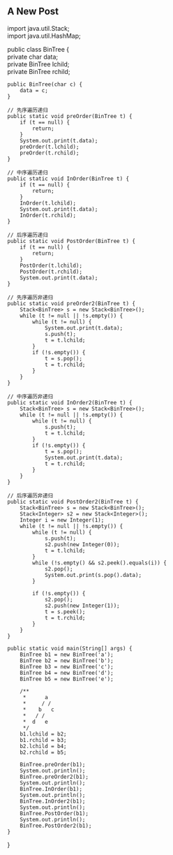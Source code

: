 ## A New Post

import java.util.Stack;  
import java.util.HashMap;  
  
public class BinTree {  
    private char data;  
    private BinTree lchild;  
    private BinTree rchild;  
  
    public BinTree(char c) {  
        data = c;  
    }  
  
    // 先序遍历递归   
    public static void preOrder(BinTree t) {  
        if (t == null) {  
            return;  
        }  
        System.out.print(t.data);  
        preOrder(t.lchild);  
        preOrder(t.rchild);  
    }  
  
    // 中序遍历递归   
    public static void InOrder(BinTree t) {  
        if (t == null) {  
            return;  
        }  
        InOrder(t.lchild);  
        System.out.print(t.data);  
        InOrder(t.rchild);  
    }  
  
    // 后序遍历递归   
    public static void PostOrder(BinTree t) {  
        if (t == null) {  
            return;  
        }  
        PostOrder(t.lchild);  
        PostOrder(t.rchild);  
        System.out.print(t.data);  
    }  
  
    // 先序遍历非递归   
    public static void preOrder2(BinTree t) {  
        Stack<BinTree> s = new Stack<BinTree>();  
        while (t != null || !s.empty()) {  
            while (t != null) {  
                System.out.print(t.data);  
                s.push(t);  
                t = t.lchild;  
            }  
            if (!s.empty()) {  
                t = s.pop();  
                t = t.rchild;  
            }  
        }  
    }  
  
    // 中序遍历非递归   
    public static void InOrder2(BinTree t) {  
        Stack<BinTree> s = new Stack<BinTree>();  
        while (t != null || !s.empty()) {  
            while (t != null) {  
                s.push(t);  
                t = t.lchild;  
            }  
            if (!s.empty()) {  
                t = s.pop();  
                System.out.print(t.data);  
                t = t.rchild;  
            }  
        }  
    }  
  
    // 后序遍历非递归   
    public static void PostOrder2(BinTree t) {  
        Stack<BinTree> s = new Stack<BinTree>();  
        Stack<Integer> s2 = new Stack<Integer>();  
        Integer i = new Integer(1);  
        while (t != null || !s.empty()) {  
            while (t != null) {  
                s.push(t);  
                s2.push(new Integer(0));  
                t = t.lchild;  
            }  
            while (!s.empty() && s2.peek().equals(i)) {  
                s2.pop();  
                System.out.print(s.pop().data);  
            }  
  
            if (!s.empty()) {  
                s2.pop();  
                s2.push(new Integer(1));  
                t = s.peek();  
                t = t.rchild;  
            }  
        }  
    }  
  
    public static void main(String[] args) {  
        BinTree b1 = new BinTree('a');  
        BinTree b2 = new BinTree('b');  
        BinTree b3 = new BinTree('c');  
        BinTree b4 = new BinTree('d');  
        BinTree b5 = new BinTree('e');  
  
        /** 
         *      a  
         *     / / 
         *    b   c 
         *   / / 
         *  d   e 
         */  
        b1.lchild = b2;  
        b1.rchild = b3;  
        b2.lchild = b4;  
        b2.rchild = b5;  
  
        BinTree.preOrder(b1);  
        System.out.println();  
        BinTree.preOrder2(b1);  
        System.out.println();  
        BinTree.InOrder(b1);  
        System.out.println();  
        BinTree.InOrder2(b1);  
        System.out.println();  
        BinTree.PostOrder(b1);  
        System.out.println();  
        BinTree.PostOrder2(b1);  
    }  
}  

